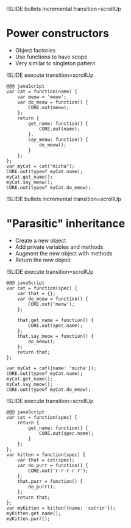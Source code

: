 !SLIDE bullets incremental transition=scrollUp
# Power constructors #

* Object factories
* Use functions to have scope
* Very similar to singleton pattern

!SLIDE execute transition=scrollUp

    @@@ javaScript
    var cat = function(name) {
        var meow = 'meow';
        var do_meow = function() {
            CORE.out(meow);
        };
        return {
            get_name: function() {
                CORE.out(name);
            },
            say_meow: function() {
                do_meow();
            }
        };
    };
    var myCat = cat("micha");
    CORE.out(typeof myCat.name);
    myCat.get_name();
    myCat.say_meow();
    CORE.out(typeof myCat.do_meow);

!SLIDE bullets incremental transition=scrollUp
# "Parasitic" inheritance #

* Create a new object
* Add private variables and methods
* Augment the new object with methods
* Return the new object

!SLIDE execute transition=scrollUp

    @@@ javaScript
    var cat = function(spec) {
        var that = {};
        var do_meow = function() {
            CORE.out('meow');
        };

        that.get_name = function() {
            CORE.out(spec.name);
        };
        that.say_meow = function() {
            do_meow();
        };
        return that;
    };

    var myCat = cat({name: 'micha'});
    CORE.out(typeof myCat.name);
    myCat.get_name();
    myCat.say_meow();
    CORE.out(typeof myCat.do_meow);

!SLIDE execute transition=scrollUp

    @@@ javaScript
    var cat = function(spec) {
        return {
            get_name: function() {
                CORE.out(spec.name);
            }
        };
    };
    var kitten = function(spec) {
        var that = cat(spec);
        var do_purr = function() {
            CORE.out('r-r-r-r-r');
        };
        that.purr = function() {
            do_purr();
        };
        return that;
    };
    var myKitten = kitten({name: 'catrin'});
    myKitten.get_name();
    myKitten.purr();

